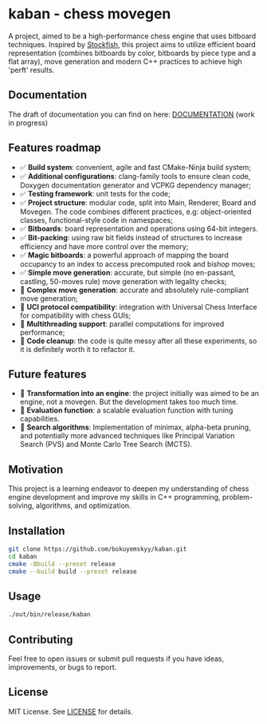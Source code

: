 # kaban - chess movegen

A project, aimed to be a high-performance chess engine that uses bitboard techniques. 
Inspired by [Stockfish](https://stockfishchess.org/), this project aims to utilize efficient board representation (combines bitboards by color, bitboards by piece type and a flat array), move generation and modern C++ practices to achieve high 'perft' results.

## Documentation
The draft of documentation you can find on here: [DOCUMENTATION](https://bokuyemskyy.github.io/kaban/docs/html/) (work in progress)

## Features roadmap
- ✅ **Build system**: convenient, agile and fast CMake-Ninja build system;
- ✅ **Additional configurations**: clang-family tools to ensure clean code, Doxygen documentation generator and VCPKG dependency manager;
- ✅ **Testing framework**: unit tests for the code;
- ✅ **Project structure**: modular code, split into Main, Renderer, Board and Movegen. The code combines different practices, e.g: object-oriented classes, functional-style code in namespaces;
- ✅ **Bitboards**: board representation and operations using 64-bit integers.
- ✅ **Bit-packing**: using raw bit fields instead of structures to increase efficiency and have more control over the memory; 
- ✅ **Magic bitboards**: a powerful approach of mapping the board occupancy to an index to access precomputed rook and bishop moves;
- ✅ **Simple move generation**: accurate, but simple (no en-passant, castling, 50-moves rule) move generation with legality checks;
- 🔄 **Complex move generation**: accurate and absolutely rule-compliant move generation;
- 🔄 **UCI protocol compatibility**: integration with Universal Chess Interface for compatibility with chess GUIs;
- 🔄 **Multithreading support**: parallel computations for improved performance;
- 🔄 **Code cleanup**: the code is quite messy after all these experiments, so it is definitely worth it to refactor it.
  
## Future features
- 🔄 **Transformation into an engine**: the project initially was aimed to be an engine, not a movegen. But the development takes too much time.
- 🔄 **Evaluation function**: a scalable evaluation function with tuning capabilities.
- 🔄 **Search algorithms**: Implementation of minimax, alpha-beta pruning, and potentially more advanced techniques like Principal Variation Search (PVS) and Monte Carlo Tree Search (MCTS).

## Motivation
This project is a learning endeavor to deepen my understanding of chess engine development and improve my skills in C++ programming, problem-solving, algorithms, and optimization.

## Installation
```bash
git clone https://github.com/bokuyemskyy/kaban.git
cd kaban
cmake -Bbuild --preset release
cmake --build build --preset release
```

## Usage
```bash
./out/bin/release/kaban
```

## Contributing
Feel free to open issues or submit pull requests if you have ideas, improvements, or bugs to report.

## License
MIT License. See [LICENSE](LICENSE) for details.
